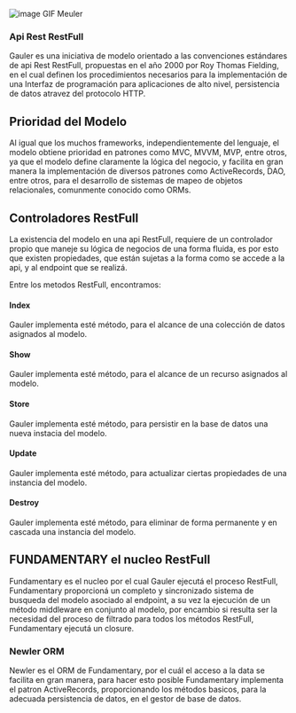 ![image GIF Meuler](https://dl.dropboxusercontent.com/s/l63oki54lkx3ule/gauler%20logo.png?dl=0)

### Api  Rest RestFull

Gauler es una iniciativa de modelo orientado a las convenciones estándares de api Rest RestFull,
propuestas en el año 2000 por Roy Thomas Fielding, en el cual definen los procedimientos 
necesarios para la implementación de una Interfaz de programación para aplicaciones de alto nivel, persistencia de datos atravez del protocolo HTTP.

## Prioridad del Modelo

Al igual que los muchos frameworks, independientemente del lenguaje, el modelo
obtiene prioridad en patrones como MVC, MVVM, MVP, entre otros, 
ya que el modelo define claramente la lógica del negocio, y facilita en gran 
manera la implementación de diversos patrones como ActiveRecords, DAO, entre otros,
para el desarrollo de sistemas de mapeo de objetos relacionales, comunmente conocido
como ORMs.

## Controladores RestFull

La existencia del modelo en una api RestFull, requiere de un controlador propio que maneje 
su lógica de negocios de una forma fluida, es por esto que existen propiedades, que están 
sujetas a la forma como se accede a la api, y al endpoint que se realizá.

Entre los metodos RestFull, encontramos:

#### Index

Gauler implementa esté método, para el alcance de una colección de datos asignados al modelo.

#### Show

Gauler implementa esté método, para el alcance de un recurso asignados al modelo.

#### Store

Gauler implementa esté método, para persistir en la base de datos una nueva instacia del modelo.

#### Update

Gauler implementa esté método, para actualizar ciertas propiedades de una instancia del modelo.

#### Destroy

Gauler implementa esté método, para eliminar de forma permanente y en cascada una instancia del modelo.


## FUNDAMENTARY el nucleo RestFull

Fundamentary es el nucleo por el cual Gauler ejecutá el proceso RestFull, Fundamentary proporcioná
un completo y sincronizado sistema de busqueda del modelo asociado al endpoint, a su vez la ejecución de
un método middleware en conjunto al modelo, por encambio si resulta ser la necesidad del proceso de filtrado
para todos los métodos RestFull, Fundamentary ejecutá un closure.

### Newler ORM

Newler es el ORM de Fundamentary, por el cuál el acceso a la data se facilita en gran manera, para hacer esto posible
Fundamentary implementa el patron ActiveRecords, proporcionando los métodos basicos, para la adecuada persistencia de
datos, en el gestor de base de datos.
